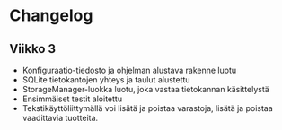# Changelog

## Viikko 3

- Konfiguraatio-tiedosto ja ohjelman alustava rakenne luotu
- SQLite tietokantojen yhteys ja taulut alustettu
- StorageManager-luokka luotu, joka vastaa tietokannan käsittelystä
- Ensimmäiset testit aloitettu
- Tekstikäyttöliittymällä voi lisätä ja poistaa varastoja, lisätä ja poistaa vaadittavia tuotteita.
